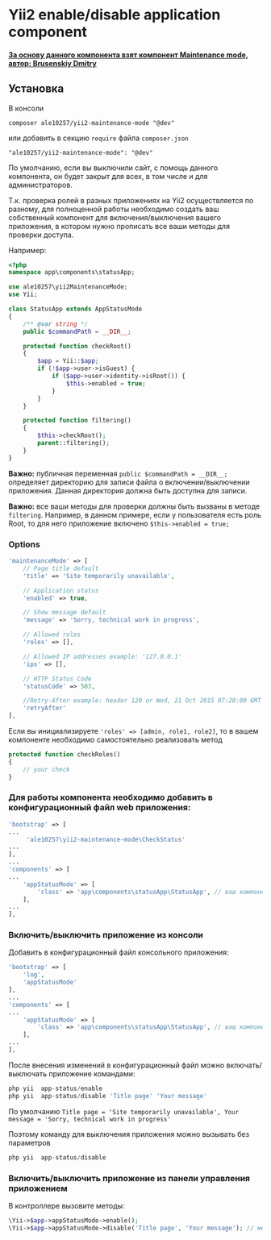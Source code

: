 # Yii2 enable/disable application component

#### [За основу данного компонента взят компонент Maintenance mode, автор: Brusenskiy Dmitry](https://github.com/brussens/yii2-maintenance-mode)

## Установка

В консоли
```
composer ale10257/yii2-maintenance-mode "@dev"
```

или добавить в секцию `require` файла `composer.json`

```
"ale10257/yii2-maintenance-mode": "@dev"
```
По умолчанию, если вы выключили сайт, с помощь данного компонента, он будет закрыт для всех, в том числе и для администраторов. 

Т.к. проверка ролей в разных приложениях на Yii2 осуществляется по разному, для полноценной работы необходимо создать ваш собственный компонент для включения/выключения вашего приложения, в котором нужно прописать все ваши методы для проверки доступа.

Например:

```php
<?php
namespace app\components\statusApp;

use ale10257\yii2MaintenanceMode;
use Yii;

class StatusApp extends AppStatusMode
{
    /** @var string */
    public $commandPath = __DIR__;

    protected function checkRoot()
    {
        $app = Yii::$app;
        if (!$app->user->isGuest) {
            if ($app->user->identity->isRoot()) {
                $this->enabled = true;
            }
        }
    }

    protected function filtering()
    {
        $this->checkRoot();
        parent::filtering();
    }
}
```

<b>Важно:</b> публичная переменная `public $commandPath = __DIR__;` определяет директорию для записи файла о включении/выключении приложения. Данная директория должна быть доступна для записи.

<b>Важно:</b> все ваши методы для проверки должны быть вызваны в методе `filtering`. Например, в данном примере, если у пользователя есть роль Root, то для него приложение включено `$this->enabled = true;`

### Options
```php
'maintenanceMode' => [
    // Page title default
    'title' => 'Site temporarily unavailable',

    // Application status
    'enabled' => true,

    // Show message default
    'message' => 'Sorry, technical work in progress',

    // Allowed roles
    'roles' => [],

    // Allowed IP addresses example: '127.0.0.1'
    'ips' => [],

    // HTTP Status Code
    'statusCode' => 503,

    //Retry-After example: header 120 or Wed, 21 Oct 2015 07:28:00 GMT
    'retryAfter'
],
```

Если вы инициализируете `'roles' => [admin, role1, role2]`, то в вашем компоненте необходимо самостоятельно реализовать метод 

```php
protected function checkRoles()
{
    // your check
}
```

### Для работы компонента необходимо добавить в конфигурационный файл web приложения:

```php
'bootstrap' => [
...
     'ale10257\yii2-maintenance-mode\CheckStatus'
...
],
...
'components' => [
...
    'appStatusMode' => [
        'class' => 'app\components\statusApp\StatusApp', // ваш компонент
    ],
...
],
```

### Включить/выключить приложение из консоли

Добавить в конфигурационный файл консольного приложения:

```php
'bootstrap' => [
    'log',
    'appStatusMode'
],
...
'components' => [
...
    'appStatusMode' => [
        'class' => 'app\components\statusApp\StatusApp', // ваш компонент
    ],
...
],
```

После внесения изменений в конфигурационный файл можно включать/выключать приложение командами:

```php
php yii  app-status/enable
php yii  app-status/disable 'Title page' 'Your message'
```

По умолчанию `Title page = 'Site temporarily unavailable', Your message = 'Sorry, technical work in progress'`

Поэтому команду для выключения приложения можно вызывать без параметров

```php
php yii  app-status/disable
```

### Включить/выключить приложение из панели управления приложением

В контроллере вызовите методы:

```php
\Yii->$app->appStatusMode->enable();
\Yii->$app->appStatusMode->disable('Title page', 'Your message'); // можно вызывать без параметров
```
